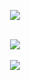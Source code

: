 

<p align="center">
  <a href="https://skillicons.dev">
    <img src="https://skillicons.dev/icons?i=rust,godot,py,blender,neovim,bash,git" />
  </a>
</p>

<p align="center">
  </br>
  <a href="https://github.com/anuraghazra/github-readme-stats">
    <img src=https://github-readme-stats-git-masterrstaa-rickstaa.vercel.app/api?username=Quicksilver151&hide_border=true&show_icons=true&theme=tokyonight&card_width=400 />
  </a>
    
  </br>
  </br>
  <a href="https://github.com/anuraghazra/github-readme-stats">
    <img src=https://github-readme-stats-git-masterrstaa-rickstaa.vercel.app/api/top-langs/?username=Quicksilver151&hide_border=true&exclude_repo=github-readme-stats,anuraghazra.github.io&langs_count=3&show_icons=true&card_width=400&theme=tokyonight&hide=javascript,html,css />
  </a>
</p>

<!--
**Quicksilver151/Quicksilver151** is a ✨ _special_ ✨ repository because its `README.md` (this file) appears on your GitHub profile.

Here are some ideas to get you started:


- 🔭 I’m currently working on ...
- 🌱 I’m currently learning ...
- 👯 I’m looking to collaborate on ...
- 🤔 I’m looking for help with ...
- 💬 Ask me about ...
- 📫 How to reach me: ...
- 😄 Pronouns: ...
- ⚡ Fun fact: ...
-->

